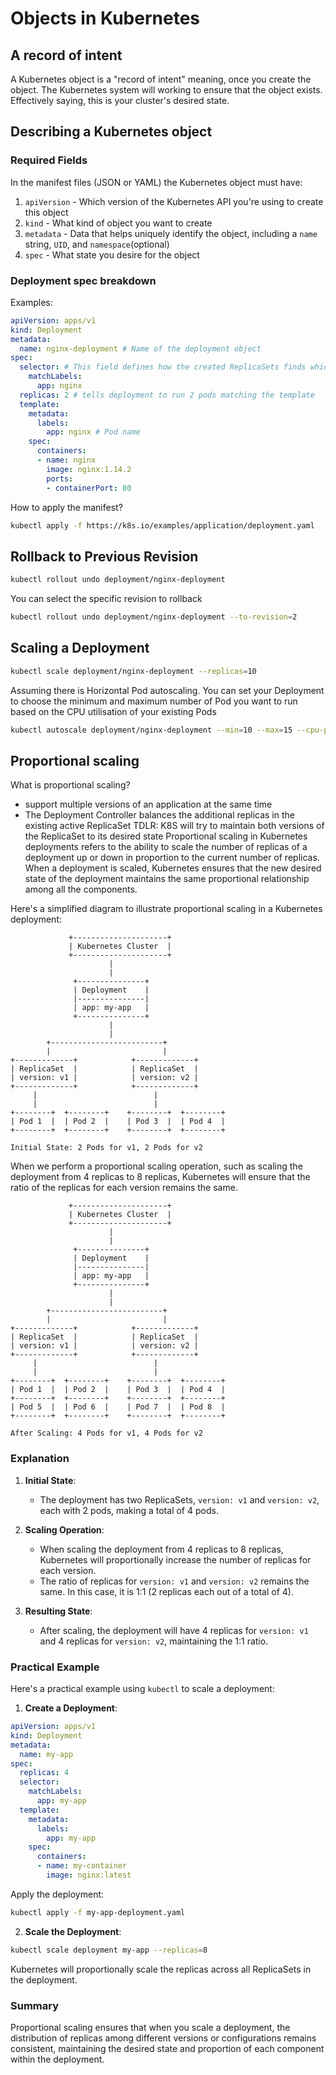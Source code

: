 # Objects in Kubernetes
## A record of intent
A Kubernetes object is a "record of intent" meaning, once you create the object. The Kubernetes system will working to ensure that the object exists. 
Effectively saying, this is your cluster's desired state.

## Describing a Kubernetes object
### Required Fields
In the manifest files (JSON or YAML) the Kubernetes object must have:
1. `apiVersion` - Which version of the Kubernetes API you're using to create this object
2. `kind` - What kind of object you want to create
3. `metadata` - Data that helps uniquely identify the object, including a `name` string, `UID`, and `namespace`(optional)
4. `spec` - What state you desire for the object
### Deployment spec breakdown
Examples:
```yaml
apiVersion: apps/v1
kind: Deployment
metadata:
  name: nginx-deployment # Name of the deployment object
spec:
  selector: # This field defines how the created ReplicaSets finds which Pods to manage
    matchLabels:
      app: nginx
  replicas: 2 # tells deployment to run 2 pods matching the template
  template:
    metadata:
      labels:
        app: nginx # Pod name
    spec: 
      containers:
      - name: nginx
        image: nginx:1.14.2
        ports:
        - containerPort: 80

```
How to apply the manifest?
```sh
kubectl apply -f https://k8s.io/examples/application/deployment.yaml
```

## Rollback to Previous Revision
```sh
kubectl rollout undo deployment/nginx-deployment
```
You can select the specific revision to rollback
```sh
kubectl rollout undo deployment/nginx-deployment --to-revision=2
```
## Scaling a Deployment
```sh
kubectl scale deployment/nginx-deployment --replicas=10

```
Assuming there is Horizontal Pod autoscaling. You can set your Deployment to choose the minimum and maximum number of Pod you want to run based on the CPU utilisation of your existing Pods 
```sh
kubectl autoscale deployment/nginx-deployment --min=10 --max=15 --cpu-percent=80
```

## Proportional scaling
What is proportional scaling?
- support multiple versions of an application at the same time
- The Deployment Controller balances the additional replicas in the existing active ReplicaSet
TDLR: K8S will try to maintain both versions of the ReplicaSet to its desired state
Proportional scaling in Kubernetes deployments refers to the ability to scale the number of replicas of a deployment up or down in proportion to the current number of replicas. When a deployment is scaled, Kubernetes ensures that the new desired state of the deployment maintains the same proportional relationship among all the components.

Here's a simplified diagram to illustrate proportional scaling in a Kubernetes deployment:

```
             +---------------------+
             | Kubernetes Cluster  |
             +---------------------+
                      |
                      |
              +---------------+
              | Deployment    |
              |---------------|
              | app: my-app   |
              +---------------+
                      |
                      |
        +-------------------------+
        |                         |
+-------------+            +-------------+
| ReplicaSet  |            | ReplicaSet  |
| version: v1 |            | version: v2 |
+-------------+            +-------------+
     |                          |
     |                          |
+--------+  +--------+    +--------+  +--------+
| Pod 1  |  | Pod 2  |    | Pod 3  |  | Pod 4  |
+--------+  +--------+    +--------+  +--------+

Initial State: 2 Pods for v1, 2 Pods for v2
```

When we perform a proportional scaling operation, such as scaling the deployment from 4 replicas to 8 replicas, Kubernetes will ensure that the ratio of the replicas for each version remains the same.

```
             +---------------------+
             | Kubernetes Cluster  |
             +---------------------+
                      |
                      |
              +---------------+
              | Deployment    |
              |---------------|
              | app: my-app   |
              +---------------+
                      |
                      |
        +-------------------------+
        |                         |
+-------------+            +-------------+
| ReplicaSet  |            | ReplicaSet  |
| version: v1 |            | version: v2 |
+-------------+            +-------------+
     |                          |
     |                          |
+--------+  +--------+    +--------+  +--------+
| Pod 1  |  | Pod 2  |    | Pod 3  |  | Pod 4  |
+--------+  +--------+    +--------+  +--------+
| Pod 5  |  | Pod 6  |    | Pod 7  |  | Pod 8  |
+--------+  +--------+    +--------+  +--------+

After Scaling: 4 Pods for v1, 4 Pods for v2
```

### Explanation

1. **Initial State**: 
    - The deployment has two ReplicaSets, `version: v1` and `version: v2`, each with 2 pods, making a total of 4 pods.

2. **Scaling Operation**:
    - When scaling the deployment from 4 replicas to 8 replicas, Kubernetes will proportionally increase the number of replicas for each version.
    - The ratio of replicas for `version: v1` and `version: v2` remains the same. In this case, it is 1:1 (2 replicas each out of a total of 4).

3. **Resulting State**:
    - After scaling, the deployment will have 4 replicas for `version: v1` and 4 replicas for `version: v2`, maintaining the 1:1 ratio.

### Practical Example

Here's a practical example using `kubectl` to scale a deployment:

1. **Create a Deployment**:

```yaml
apiVersion: apps/v1
kind: Deployment
metadata:
  name: my-app
spec:
  replicas: 4
  selector:
    matchLabels:
      app: my-app
  template:
    metadata:
      labels:
        app: my-app
    spec:
      containers:
      - name: my-container
        image: nginx:latest
```

Apply the deployment:

```sh
kubectl apply -f my-app-deployment.yaml
```

2. **Scale the Deployment**:

```sh
kubectl scale deployment my-app --replicas=8
```

Kubernetes will proportionally scale the replicas across all ReplicaSets in the deployment.

### Summary

Proportional scaling ensures that when you scale a deployment, the distribution of replicas among different versions or configurations remains consistent, maintaining the desired state and proportion of each component within the deployment.